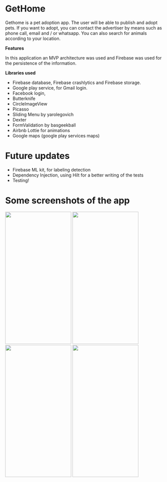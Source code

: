 # GetHome

Gethome is a pet adoption app. The user will be able to publish and adopt pets. If you want to adopt, you can contact the advertiser by means such as phone call, email and / or whatsapp. You can also search for animals according to your location.

**Features**

In this application an MVP architecture was used and Firebase was used for the persistence of the information.

**Libraries used**

* Firebase database, Firebase crashlytics and Firebase storage.
* Google play service, for Gmail login.
* Facebook login,
* Butterknife
* CircleImageView
* Picasso
* Sliding Menu by yarolegovich
* Dexter
* FormValidation by basgeekball
* Airbnb Lottie for animations
* Google maps (google play services maps)




# Future updates
* Firebase ML kit, for labeling detection
* Dependency Injection, using Hilt for a better writing of the tests
* Testing!








# Some screenshots of the app

<p align"center">
<img src="https://user-images.githubusercontent.com/59579790/134691263-da077aa3-3b3a-4274-82e7-63af1f3a42e6.png" width="211" height="423" />
<img src="https://user-images.githubusercontent.com/59579790/134691363-ac2fd58a-56d1-4512-b9bb-ac69f30484fc.png" width="211" height="423"  />
<img src="https://user-images.githubusercontent.com/59579790/134693580-dab55ef7-28d0-48fb-b883-129865b8513f.png" width="211" height="423"  />
<img src="https://user-images.githubusercontent.com/59579790/134693758-2bfafae2-f4db-4e42-8f58-9bc48528e2cb.png" width="211" height="423"  />
</p>





